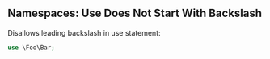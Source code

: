 ## Namespaces: Use Does Not Start With Backslash

Disallows leading backslash in use statement:

```php
use \Foo\Bar;
```